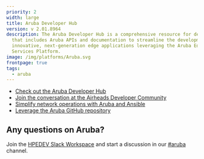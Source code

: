 ```yaml
---
priority: 2
width: large
title: Aruba Developer Hub
version: v 2.01.8964
description: The Aruba Developer Hub is a comprehensive resource for developers
  that includes Aruba APIs and documentation to streamline the development of
  innovative, next-generation edge applications leveraging the Aruba Edge
  Services Platform.
image: /img/platforms/Aruba.svg
frontpage: true
tags:
  - aruba
---
```

* [Check out the Aruba Developer Hub](https://developer.arubanetworks.com/)
* [Join the conversation at the Airheads Developer Community](https://community.arubanetworks.com/community-home?communitykey=3b1329d5-bdf8-44d2-93b1-8c252f5094fb)
* [Simplify network operations with Aruba and Ansible](https://www.ansible.com/integrations/networks/aruba)
* [Leverage the Aruba GitHub repository](https://github.com/aruba)

## Any questions on Aruba?

Join the [HPEDEV Slack Workspace](https://slack.hpedev.io/) and start a discussion in our [\#aruba](https://hpedev.slack.com/archives/C0164BJHKJP) channel.